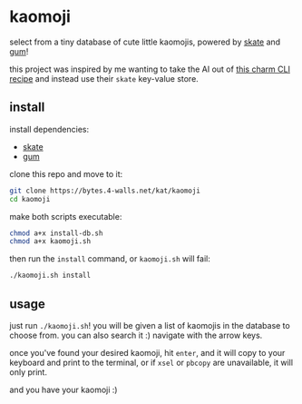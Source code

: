 # kaomoji

select from a tiny database of cute little kaomojis, powered by [skate](https://github.com/charmbracelet/skate) and [gum](https://github.com/charmbracelet/gum)!

this project was inspired by me wanting to take the AI out of [this charm CLI recipe](https://charm.sh/blog/kamoji-generator/) and instead use their `skate` key-value store.

## install

install dependencies:
- [skate](https://github.com/charmbracelet/skate)
- [gum](https://github.com/charmbracelet/gum)

clone this repo and move to it:

```bash
git clone https://bytes.4-walls.net/kat/kaomoji
cd kaomoji
```
make both scripts executable:

```bash
chmod a+x install-db.sh
chmod a+x kaomoji.sh
```
then run the `install` command, or `kaomoji.sh` will fail:

```bash
./kaomoji.sh install
```

## usage

just run `./kaomoji.sh`! you will be given a list of kaomojis in the database to choose from. you can also search it :) navigate with the arrow keys.

once you've found your desired kaomoji, hit `enter`, and it will copy to your keyboard and print to the terminal, or if `xsel` or `pbcopy` are unavailable, it will only print.

and you have your kaomoji :)
